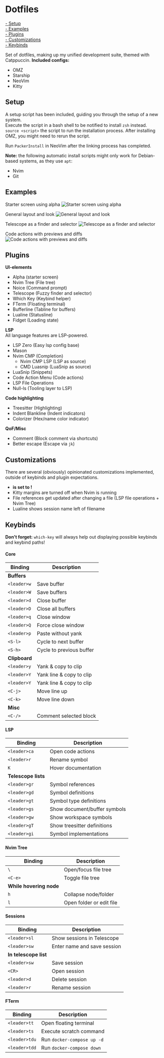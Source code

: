 # Dotfiles

[- Setup](#setup)  
[- Examples](#examples)  
[- Plugins](#plugins)  
[- Customizations](#customizations)  
[- Keybinds](#Keybinds)

Set of dotfiles, making up my unified development suite, themed with Catppuccin.
**Included configs:**

- OMZ
- Starship
- NeoVim
- Kitty

## Setup

A setup script has been included, guiding you through the setup of a new system.  
Execute the script in a bash shell to be notified to install `zsh` instead.  
`source <script>` the script to run the installation process. After installing
OMZ, you might need to rerun the script.

Run `PackerInstall` in NeoVim after the linking process has completed.

**Note:** the following automatic install scripts might only work for Debian-based systems, as they use `apt`:

- Nvim
- Git

## Examples

Starter screen using alpha
![Starter screen using alpha](examples/Alpha.png)

General layout and look
![General layout and look](examples/Look.png)

Telescope as a finder and selector
![Telescope as a finder and selector](examples/Telescope.png)

Code actions with previews and diffs
![Code actions with previews and diffs](examples/CodeActions.png)

## Plugins

**UI-elements**

- Alpha (starter screen)
- Nvim Tree (File tree)
- Noice (Command prompt)
- Telescope (Fuzzy finder and selector)
- Which Key (Keybind helper)
- FTerm (Floating terminal)
- Bufferline (Tabline for buffers)
- Lualine (Statusline)
- Fidget (Loading state)

**LSP**  
All language features are LSP-powered.

- LSP Zero (Easy lsp config base)
- Mason
- Nvim CMP (Completion)
  - Nvim CMP LSP (LSP as source)
  - CMD Luasnip (LuaSnip as source)
- LuaSnip (Snippets)
- Code Action Menu (Code actions)
- LSP File Operations
- Null-ls (Tooling layer to LSP)

**Code highlighting**

- Treesitter (Highlighting)
- Indent Blankline (Indent indicators)
- Colorizer (Hex/name color indicator)

**QoF/Misc**

- Comment (Block comment via shortcuts)
- Better escape (Escape via `jk`)

## Customizations

There are several (obviously) opinionated customizations implemented, outside of keybinds and plugin expectations.

- **<leader> is set to <space>!**
- Kitty margins are turned off when Nvim is running
- File references get updated after changing a file (LSP file operations + Nvim Tree)
- Lualine shows session name left of filename

## Keybinds

**Don't forget:** `which-key` will always help out displaying possible keybinds and keybind paths!

#### Core

| Binding       | Description              |
| ------------- | ------------------------ |
| **Buffers**   |                          |
| `<leader>w`   | Save buffer              |
| `<leader>W`   | Save buffers             |
| `<leader>d`   | Close buffer             |
| `<leader>D`   | Close all buffers        |
| `<leader>q`   | Close window             |
| `<leader>Q`   | Force close window       |
| `<leader>p`   | Paste without yank       |
| `<S-l>`       | Cycle to next buffer     |
| `<S-h>`       | Cycle to previous buffer |
| **Clipboard** |                          |
| `<leader>y`   | Yank & copy to clip      |
| `<leader>Y`   | Yank line & copy to clip |
| `<leader>Y`   | Yank line & copy to clip |
| `<C-j>`       | Move line up             |
| `<C-k>`       | Move line down           |
| **Misc**      |                          |
| `<C-/>`       | Comment selected block   |

#### LSP

| Binding             | Description                  |
| ------------------- | ---------------------------- |
| `<leader>ca`        | Open code actions            |
| `<leader>r`         | Rename symbol                |
| `K`                 | Hover documentation          |
| **Telescope lists** |                              |
| `<leader>gr`        | Symbol references            |
| `<leader>gd`        | Symbol definitions           |
| `<leader>gt`        | Symbol type definitions      |
| `<leader>gs`        | Show document/buffer symbols |
| `<leader>gw`        | Show workspace symbols       |
| `<leader>gT`        | Show treesitter definitions  |
| `<leader>gi`        | Symbol implementations       |

#### Nvim Tree

| Binding                 | Description              |
| ----------------------- | ------------------------ |
| `\`                     | Open/focus file tree     |
| `<C-e>`                 | Toggle file tree         |
| **While hovering node** |                          |
| `h`                     | Collapse node/folder     |
| `l`                     | Open folder or edit file |

#### Sessions

| Binding               | Description                 |
| --------------------- | --------------------------- |
| `<leader>sl`          | Show sessions in Telescope  |
| `<leader>sw`          | Enter name and save session |
| **In telescope list** |                             |
| `<leader>sw`          | Save session                |
| `<CR>`                | Open session                |
| `<leader>d`           | Delete session              |
| `<leader>r`           | Rename session              |

#### FTerm

| Binding       | Description                |
| ------------- | -------------------------- |
| `<leader>tt`  | Open floating terminal     |
| `<leader>ts`  | Execute scratch command    |
| `<leader>tdu` | Run `docker-compose up -d` |
| `<leader>tdd` | Run `docker-compose down`  |
